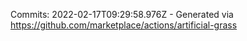 Commits: 2022-02-17T09:29:58.976Z - Generated via https://github.com/marketplace/actions/artificial-grass
<br>
